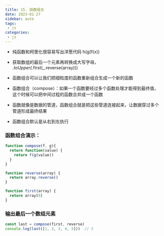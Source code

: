 ```yaml
---
title: 15. 函数组合
date: 2023-01-27
sidebar: auto
tags:
 - js
categories:
 - js
---
```


- 纯函数和柯里化很容易写出洋葱代码 h(g(f(x))
- 获取数组的最后一个元素再转换成大写字母，   _.toUpper(_.first(_.reverse(array)))
- 函数组合可以让我们把细粒度的函数重新组合生成一个新的函数

- 函数组合（compose）：如果一个函数要经过多个函数处理才能得到最终值，这个时候可以把中间过程的函数合并成一个函数
- 函数就像是数据的管道，函数组合就是把这些管道连接起来，让数据穿过多个管道形成最终结果
- 函数组合默认是从右到左执行

###  函数组合演示：
```js
function compose(f, g){
  return function(value) {
    return f(g(value))
  }
}

function reverse(array) {
  return array.reverse()
}

function first(array) {
  return array[0]
}
```

### 输出最后一个数组元素
```js
const last = compose(first, reverse)
console.log(last([1, 2, 3, 4, 5]))  // 5
```